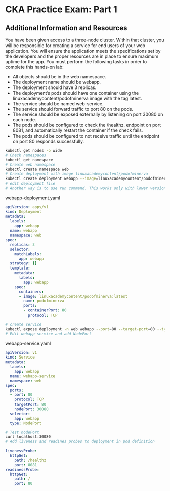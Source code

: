 # CKA Practice Exam: Part 1

## Additional Information and Resources

You have been given access to a three-node cluster. Within that cluster, you will be responsible for creating a service for end users of your web application. You will ensure the application meets the specifications set by the developers and the proper resources are in place to ensure maximum uptime for the app. You must perform the following tasks in order to complete this hands-on lab:

* All objects should be in the web namespace.
* The deployment name should be webapp.
* The deployment should have 3 replicas.
* The deployment’s pods should have one container using the linuxacademycontent/podofminerva image with the tag latest.
* The service should be named web-service.
* The service should forward traffic to port 80 on the pods.
* The service should be exposed externally by listening on port 30080 on each node.
* The pods should be configured to check the /healthz. endpoint on port 8081, and automatically restart the container if the check fails.
* The pods should be configured to not receive traffic until the endpoint on port 80 responds successfully.

```bash
kubectl get nodes -o wide
# Check namespaces
kubectl get namespace
# Create web namespace
kubectl create namespace web
# Create deployment with image linuxacademycontent/podofminerva
kubectl create deployment webapp --image=linuxacademycontent/podofminerva:latest --dry-run -o yaml > webapp-deployment.yaml
# edit deployment file
# Another way is to use run command. This works only with lower versions of kubernetes!
```

webapp-deployment.yaml

```yaml
apiVersion: apps/v1
kind: Deployment
metadata:
  labels:
    app: webapp
  name: webapp
  namespace: web
spec:
  replicas: 3
  selector:
    matchLabels:
      app: webapp
  strategy: {}
  template:
    metadata:
      labels:
        app: webapp
    spec:
      containers:
      - image: linuxacademycontent/podofminerva:latest
        name: podofminerva
        ports:
        - containerPort: 80
          protocol: TCP
```

```bash
# create service
kubectl expose deployment -n web webapp --port=80 --target-port=80 --type=NodePort --dry-run -o yaml --name=webapp-service > webapp-service.yaml
# Edit webapp-service and add NodePort
```

webapp-service.yaml

```yaml
apiVersion: v1
kind: Service
metadata:
  labels:
    app: webapp
  name: webapp-service
  namespace: web
spec:
  ports:
  - port: 80
    protocol: TCP
    targetPort: 80
    nodePort: 30080
  selector:
    app: webapp
  type: NodePort
```

```bash
# Test nodePort
curl localhost:30080
# Add liveness and readines probes to deployment in pod definition
```

```yaml
livenessProbe:
  httpGet:
    path: /healthz
    port: 8081
readinessProbe:
  httpGet:
    path: /
    port: 80
```
